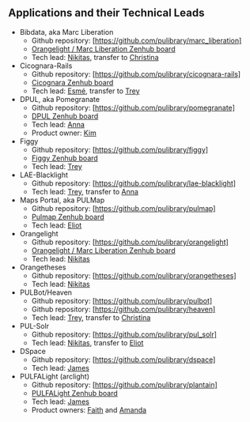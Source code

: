 ## Applications and their Technical Leads
* Bibdata, aka Marc Liberation
  * Github repository: [https://github.com/pulibrary/marc_liberation]
  * [Orangelight / Marc Liberation Zenhub board](https://app.zenhub.com/workspaces/orangelightmarcliberation-571691cab409d8d821b873be/board?repos=21954918)
  * Tech lead: [Nikitas](https://github.com/tampakis), transfer to [Christina](https://github.com/christinach)
* Cicognara-Rails
  * Github repository: [https://github.com/pulibrary/cicognara-rails]
  * [Cicognara Zenhub board](https://app.zenhub.com/workspaces/cicognara-5cf11cb3689f9c7a4ead9571/board?repos=57136753)
  * Tech lead: [Esmé](https://github.com/escowles), transfer to [Trey](https://github.com/tpendragon)
* DPUL, aka Pomegranate
  * Github repository: [https://github.com/pulibrary/pomegranate]
  * [DPUL Zenhub board](https://app.zenhub.com/workspaces/dpul-5cc9dbb2262a972347170639/board?repos=49439415&showEstimates=false&showReleases=false)
  * Tech lead: [Anna](https://github.com/hackmastera)
  * Product owner: [Kim](https://github.com/kelea99)
* Figgy
  * Github repository: [https://github.com/pulibrary/figgy]
  * [Figgy Zenhub board](https://app.zenhub.com/workspaces/figgystudio-5c06d2e24b5806bc2bfa890b/board)
  * Tech lead: [Trey](https://github.com/tpendragon)
* LAE-Blacklight
  * Github repository: [https://github.com/pulibrary/lae-blacklight]
  * Tech lead: [Trey](https://github.com/tpendragon), transfer to [Anna](https://github.com/hackmastera)
* Maps Portal, aka PULMap
  * Github repository: [https://github.com/pulibrary/pulmap]
  * [Pulmap Zenhub board](https://app.zenhub.com/workspaces/pulmap-5cf5538c08e7e9307cd79c45/board?repos=26446857)
  * Tech lead: [Eliot](https://github.com/eliotjordan)
* Orangelight
  * Github repository: [https://github.com/pulibrary/orangelight]
  * [Orangelight / Marc Liberation Zenhub board](https://app.zenhub.com/workspaces/orangelightmarcliberation-571691cab409d8d821b873be/board?repos=21954918)
  * Tech lead: [Nikitas](https://github.com/tampakis)
* Orangetheses
  * Github repository: [https://github.com/pulibrary/orangetheses]
  * Tech lead: [Nikitas](https://github.com/tampakis)
* PULBot/Heaven
  * Github repository: [https://github.com/pulibrary/pulbot]
  * Github repository: [https://github.com/pulibrary/heaven]
  * Tech lead: [Trey](https://github.com/tpendragon), transfer to [Christina](https://github.com/christinach)
* PUL-Solr
  * Github repository: [https://github.com/pulibrary/pul_solr]
  * Tech lead: [Nikitas](https://github.com/tampakis), transfer to [Eliot](https://github.com/eliotjordan)
* DSpace
  * Github repository: [https://github.com/pulibrary/dspace]
  * Tech lead: [James](https://github.com/jrgriffiniii)
* PULFALight (arclight)
  * Github repository: [https://github.com/pulibrary/plantain]
  * [PULFALight Zenhub board](https://app.zenhub.com/workspaces/plantain-5da4b7d9f037f100019dba23/board?repos=157741631)
  * Tech lead: [James](https://github.com/jrgriffiniii)
  * Product owners: [Faith](https://github.com/faithc) and [Amanda](https://github.com/apferrar)
